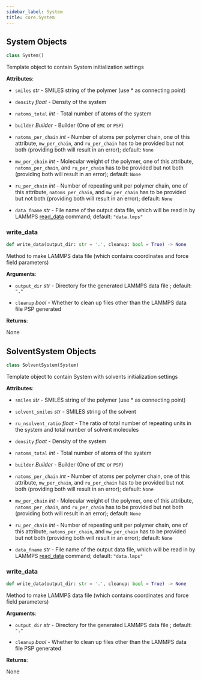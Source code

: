 ```yaml
---
sidebar_label: System
title: core.System
---
```


## System Objects

```python
class System()
```

Template object to contain System initialization settings

**Attributes**:

- `smiles` _str_ - SMILES string of the polymer (use * as connecting point)
  
- `density` _float_ - Density of the system
  
- `natoms_total` _int_ - Total number of atoms of the system
  
- `builder` _Builder_ - Builder (One of `EMC` or `PSP`)
  
- `natoms_per_chain` _int_ - Number of atoms per polymer chain, one of this
  attribute, `mw_per_chain`, and `ru_per_chain`
  has to be provided but not both (providing both
  will result in an error); default: `None`
  
- `mw_per_chain` _int_ - Molecular weight of the polymer, one of this
  attribute, `natoms_per_chain`, and `ru_per_chain`
  has to be provided but not both (providing both
  will result in an error); default: `None`
  
- `ru_per_chain` _int_ - Number of repeating unit per polymer chain, one of
  this attribute, `natoms_per_chain`, and
  `mw_per_chain` has to be provided but not both
  (providing both will result in an error); default:
  `None`
  
- `data_fname` _str_ - File name of the output data file, which will be
  read in by LAMMPS
  [read_data](https://docs.lammps.org/read_data.html)
  command; default: `"data.lmps"`

### write\_data

```python
def write_data(output_dir: str = '.', cleanup: bool = True) -> None
```

Method to make LAMMPS data file (which contains coordinates and force
field parameters)

**Arguments**:

- `output_dir` _str_ - Directory for the generated LAMMPS data file
  ; default: `"."`
  
- `cleanup` _bool_ - Whether to clean up files other than the LAMMPS data
  file PSP generated
  

**Returns**:

  None

## SolventSystem Objects

```python
class SolventSystem(System)
```

Template object to contain System with solvents initialization settings

**Attributes**:

- `smiles` _str_ - SMILES string of the polymer (use * as connecting point)
  
- `solvent_smiles` _str_ - SMILES string of the solvent
  
- `ru_nsolvent_ratio` _float_ - The ratio of total number of repeating units
  in the system and total number of solvent
  molecules
  
- `density` _float_ - Density of the system
  
- `natoms_total` _int_ - Total number of atoms of the system
  
- `builder` _Builder_ - Builder (One of `EMC` or `PSP`)
  
- `natoms_per_chain` _int_ - Number of atoms per polymer chain, one of this
  attribute, `mw_per_chain`, and `ru_per_chain`
  has to be provided but not both (providing both
  will result in an error); default: `None`
  
- `mw_per_chain` _int_ - Molecular weight of the polymer, one of this
  attribute, `natoms_per_chain`, and `ru_per_chain`
  has to be provided but not both (providing both
  will result in an error); default: `None`
  
- `ru_per_chain` _int_ - Number of repeating unit per polymer chain, one of
  this attribute, `natoms_per_chain`, and
  `mw_per_chain` has to be provided but not both
  (providing both will result in an error); default:
  `None`
  
- `data_fname` _str_ - File name of the output data file, which will be
  read in by LAMMPS
  [read_data](https://docs.lammps.org/read_data.html)
  command; default: `"data.lmps"`

### write\_data

```python
def write_data(output_dir: str = '.', cleanup: bool = True) -> None
```

Method to make LAMMPS data file (which contains coordinates and force
field parameters)

**Arguments**:

- `output_dir` _str_ - Directory for the generated LAMMPS data file
  ; default: `"."`
  
- `cleanup` _bool_ - Whether to clean up files other than the LAMMPS data
  file PSP generated
  

**Returns**:

  None

